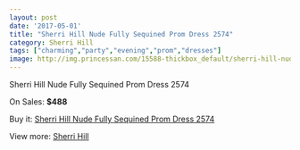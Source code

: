 ```yaml
---
layout: post
date: '2017-05-01'
title: "Sherri Hill Nude Fully Sequined Prom Dress 2574"
category: Sherri Hill
tags: ["charming","party","evening","prom","dresses"]
image: http://img.princessan.com/15588-thickbox_default/sherri-hill-nude-fully-sequined-prom-dress-2574.jpg
---
```

Sherri Hill Nude Fully Sequined Prom Dress 2574

On Sales: **$488**
<a href="https://www.princessan.com/en/sherri-hill/7272-sherri-hill-nude-fully-sequined-prom-dress-2574.html"><amp-img layout="responsive" width="600" height="600" src="//img.princessan.com/15588-thickbox_default/sherri-hill-nude-fully-sequined-prom-dress-2574.jpg" alt="Sherri Hill Nude Fully Sequined Prom Dress 2574 0" /></a>
<a href="https://www.princessan.com/en/sherri-hill/7272-sherri-hill-nude-fully-sequined-prom-dress-2574.html"><amp-img layout="responsive" width="600" height="600" src="//img.princessan.com/15590-thickbox_default/sherri-hill-nude-fully-sequined-prom-dress-2574.jpg" alt="Sherri Hill Nude Fully Sequined Prom Dress 2574 1" /></a>
<a href="https://www.princessan.com/en/sherri-hill/7272-sherri-hill-nude-fully-sequined-prom-dress-2574.html"><amp-img layout="responsive" width="600" height="600" src="//img.princessan.com/15589-thickbox_default/sherri-hill-nude-fully-sequined-prom-dress-2574.jpg" alt="Sherri Hill Nude Fully Sequined Prom Dress 2574 2" /></a>

Buy it: [Sherri Hill Nude Fully Sequined Prom Dress 2574](https://www.princessan.com/en/sherri-hill/7272-sherri-hill-nude-fully-sequined-prom-dress-2574.html "Sherri Hill Nude Fully Sequined Prom Dress 2574")

View more: [Sherri Hill](https://www.princessan.com/en/57-sherri-hill "Sherri Hill")